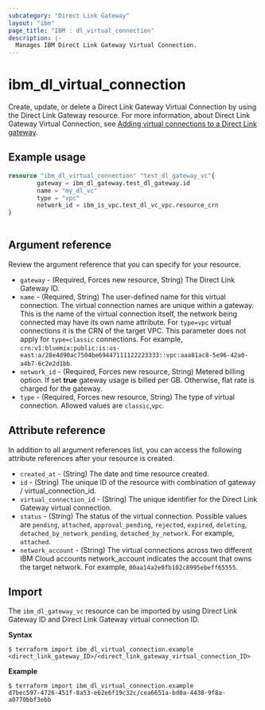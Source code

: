 ```yaml
---
subcategory: "Direct Link Gateway"
layout: "ibm"
page_title: "IBM : dl_virtual_connection"
description: |-
  Manages IBM Direct Link Gateway Virtual Connection.
---
```


# ibm_dl_virtual_connection

Create, update, or delete a Direct Link Gateway Virtual Connection by using the Direct Link Gateway resource. For more information, about Direct Link Gateway Virtual Connection, see [Adding virtual connections to a Direct Link gateway](https://cloud.ibm.com/docs/dl?topic=dl-add-virtual-connection).


## Example usage
```terraform
resource "ibm_dl_virtual_connection" "test_dl_gateway_vc"{
		gateway = ibm_dl_gateway.test_dl_gateway.id
		name = "my_dl_vc"
		type = "vpc"
		network_id = ibm_is_vpc.test_dl_vc_vpc.resource_crn   
}  
		
```

## Argument reference
Review the argument reference that you can specify for your resource. 

- `gateway` - (Required, Forces new resource, String) The Direct Link Gateway ID. 
- `name` - (Required, String) The user-defined name for this virtual connection. The virtual connection names are unique within a gateway. This is the name of the virtual connection itself, the network being connected may have its own name attribute. For `type=vpc` virtual connections it is the CRN of the target VPC. This parameter does not apply for `type=classic` connections. For example, `crn:v1:bluemix:public:is:us-east:a/28e4d90ac7504be69447111122223333::vpc:aaa81ac8-5e96-42a0-a4b7-6c2e2d1bb`.
- `network_id` - (Required, Forces new resource, String) Metered billing option. If set **true** gateway usage is billed per GB. Otherwise, flat rate is charged for the gateway.
- `type` - (Required, Forces new resource, String) The type of virtual connection. Allowed values are `classic`,`vpc`.


## Attribute reference
In addition to all argument references list, you can access the following attribute references after your resource is created.

- `created_at` - (String) The date and time resource created.
- `id` - (String) The unique ID of the resource with combination of gateway / virtual_connection_id.
- `virtual_connection_id` - (String) The unique identifier for the Direct Link Gateway virtual connection.
- `status` - (String) The status of the virtual connection. Possible values are `pending`, `attached`, `approval_pending`, `rejected`, `expired`, `deleting`, `detached_by_network_pending`, `detached_by_network`. For example, `attached`.
- `network_account` - (String) The virtual connections across two different IBM Cloud accounts network_account indicates the account that owns the target network. For example, `00aa14a2e0fb102c8995ebeff65555`.

## Import
The `ibm_dl_gateway_vc` resource can be imported by using Direct Link Gateway ID and Direct Link Gateway virtual connection ID.

**Syntax**

```
$ terraform import ibm_dl_virtual_connection.example 
<direct_link_gateway_ID>/<direct_link_gateway_virtual_connection_ID>
```

**Example**

```
$ terraform import ibm_dl_virtual_connection.example 
d7bec597-4726-451f-8a53-e62e6f19c32c/cea6651a-bd0a-4438-9f8a-a0770bbf3ebb
```
